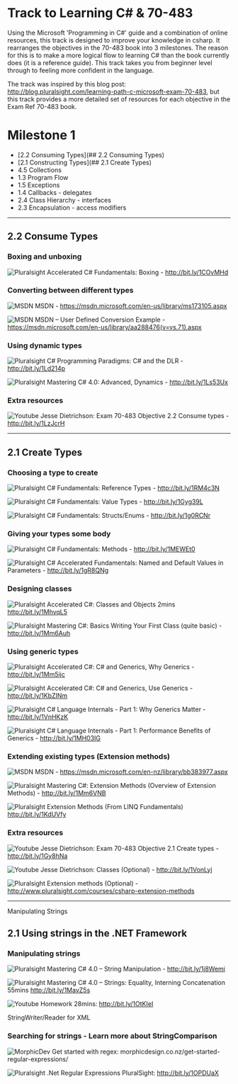 Track to Learning C\# & 70-483
======

Using the Microsoft 'Programming in C\#' guide and a combination of online resources, 
this track is designed to improve your knowledge in csharp. It rearranges the objectives in the 70-483 book into 3 milestones. 
The reason for this is to make a more logical flow to learning C# than the book currently does (it is a reference guide). This track takes you from beginner level through to feeling more confident in the language.

The track was inspired by this blog post: http://blog.pluralsight.com/learning-path-c-microsoft-exam-70-483, 
but this track provides a more detailed set of resources for each objective in the Exam Ref 70-483 book.

# Milestone 1
* [2.2 Consuming Types](## 2.2 Consuming Types)
* [2.1 Constructing Types](## 2.1 Create Types)
* 4.5 Collections
* 1.3 Program Flow
* 1.5 Exceptions
* 1.4 Callbacks - delegates
* 2.4 Class Hierarchy - interfaces
* 2.3 Encapsulation - access modifiers

-----
## 2.2 Consume Types
### Boxing and unboxing
![Pluralsight](http://www.pluralsight.com/favicon.ico) Accelerated C# Fundamentals: Boxing - http://bit.ly/1COvMHd

### Converting between different types
![MSDN](http://bit.ly/1Z2aZaN) MSDN - https://msdn.microsoft.com/en-us/library/ms173105.aspx
 
![MSDN](http://bit.ly/1Z2aZaN) MSDN – User Defined Conversion Example - https://msdn.microsoft.com/en-us/library/aa288476(v=vs.71).aspx 

### Using dynamic types
![Pluralsight](http://www.pluralsight.com/favicon.ico) C# Programming Paradigms: C# and the DLR - http://bit.ly/1Ld214p 

![Pluralsight](http://www.pluralsight.com/favicon.ico) Mastering C# 4.0: Advanced, Dynamics - http://bit.ly/1Ls53Ux 

### Extra resources
![Youtube](http://www.cami.com/images/favicon_youtube.png) Jesse Dietrichson: Exam 70-483 Objective 2.2 Consume types - http://bit.ly/1LzJcrH 

-----

## 2.1 Create Types
### Choosing a type to create
![Pluralsight](http://www.pluralsight.com/favicon.ico) C# Fundamentals: Reference Types - http://bit.ly/1RM4c3N 

![Pluralsight](http://www.pluralsight.com/favicon.ico) C# Fundamentals: Value Types - http://bit.ly/1Gyg39L
 
![Pluralsight](http://www.pluralsight.com/favicon.ico) C# Fundamentals: Structs/Enums - http://bit.ly/1g0RCNr 


### Giving your types some body
![Pluralsight](http://www.pluralsight.com/favicon.ico) C# Fundamentals: Methods - http://bit.ly/1MEWEt0 

![Pluralsight](http://www.pluralsight.com/favicon.ico) C# Accelerated Fundamentals: Named and Default Values in Parameters - http://bit.ly/1gR8QNg 

### Designing classes
![Pluralsight](http://www.pluralsight.com/favicon.ico) Accelerated C#: Classes and Objects 2mins http://bit.ly/1MhvqL5 

![Pluralsight](http://www.pluralsight.com/favicon.ico) Mastering C#: Basics Writing Your First Class (quite basic) - http://bit.ly/1Mm6Auh 


### Using generic types
![Pluralsight](http://www.pluralsight.com/favicon.ico) Accelerated C#: C# and Generics, Why Generics - http://bit.ly/1Mm5ijc 

![Pluralsight](http://www.pluralsight.com/favicon.ico) Accelerated C#: C# and Generics, Use Generics - http://bit.ly/1KbZINm

![Pluralsight](http://www.pluralsight.com/favicon.ico) C# Language Internals - Part 1: Why Generics Matter -  http://bit.ly/1VnHKzK

![Pluralsight](http://www.pluralsight.com/favicon.ico) C# Language Internals - Part 1: Performance Benefits of Generics - http://bit.ly/1MH03IG


### Extending existing types (Extension methods)
 
![MSDN](http://bit.ly/1Z2aZaN) MSDN - https://msdn.microsoft.com/en-nz/library/bb383977.aspx 

![Pluralsight](http://www.pluralsight.com/favicon.ico) Mastering C#: Extension Methods (Overview of Extension Methods) - http://bit.ly/1Mm6VNB 

![Pluralsight](http://www.pluralsight.com/favicon.ico) Extension Methods (From LINQ Fundamentals) http://bit.ly/1KdUVfy 			

### Extra resources
![Youtube](http://www.cami.com/images/favicon_youtube.png) Jesse Dietrichson: Exam 70-483 Objective 2.1 Create types - http://bit.ly/1Gy8hNa 

![Youtube](http://www.cami.com/images/favicon_youtube.png) Jesse Dietrichson: Classes (Optional) - http://bit.ly/1VonLyj 

![Pluralsight](http://www.pluralsight.com/favicon.ico) Extension methods (Optional) - http://www.pluralsight.com/courses/csharp-extension-methods 

-----

 Manipulating Strings

## 2.1 Using strings in the .NET Framework
### Manipulating strings
 ![Pluralsight](http://www.pluralsight.com/favicon.ico) Mastering C# 4.0 – String Manipulation - http://bit.ly/1j8Wemi 

 ![Pluralsight](http://www.pluralsight.com/favicon.ico) Mastering C# 4.0 – Strings: Equality, Interning Concatenation 55mins http://bit.ly/1MavZ5s

 ![Youtube](http://www.cami.com/images/favicon_youtube.png) Homework 28mins: http://bit.ly/1OtKIeI

StringWriter/Reader for XML

### Searching for strings - Learn more about StringComparison
 ![MorphicDev](http://morphicdesign.co.nz/wp-content/uploads/2014/02/favicon.gif) Get started with regex: morphicdesign.co.nz/get-started-regular-expressions/ 

 ![Pluralsight](http://www.pluralsight.com/favicon.ico) .Net Regular Expressions PluralSight:  http://bit.ly/1OPDUaX 
